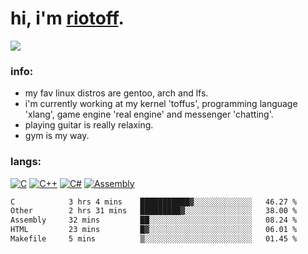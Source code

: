 # hi, i'm [riotoff](https://t.me/terpila898).

[![](https://komarev.com/ghpvc/?username=RIOTOFF&logo=github&style=for-the-badge&color=202020)](https://github.com/RiotOff)
<br />

### info:
- my fav linux distros are gentoo, arch and lfs.
- i'm currently working at my kernel 'toffus', programming language 'xlang', game engine 'real engine' and messenger 'chatting'.
- playing guitar is really relaxing.
- gym is my way.
### langs:
[![C](https://img.shields.io/badge/-C-202020?style=for-the-badge&logo=C)](https://wikipedia.org/wiki/C_(programming_language))
[![C++](https://img.shields.io/badge/-C++-202020?style=for-the-badge&logo=C++)](https://wikipedia.org/wiki/C++)
[![C#](https://img.shields.io/badge/-CSharp-202020?style=for-the-badge&logo=CSharp)](https://wikipedia.org/wiki/C_Sharp_(programming_language))
[![Assembly](https://img.shields.io/badge/-Assembly-202020?style=for-the-badge&logo=Assembly)](https://wikipedia.org/wiki/Assembly_language)

<!--START_SECTION:waka-->

```txt
C            3 hrs 4 mins    ███████████▓░░░░░░░░░░░░░   46.27 %
Other        2 hrs 31 mins   █████████▓░░░░░░░░░░░░░░░   38.00 %
Assembly     32 mins         ██░░░░░░░░░░░░░░░░░░░░░░░   08.24 %
HTML         23 mins         █▓░░░░░░░░░░░░░░░░░░░░░░░   06.01 %
Makefile     5 mins          ▒░░░░░░░░░░░░░░░░░░░░░░░░   01.45 %
```

<!--END_SECTION:waka-->
